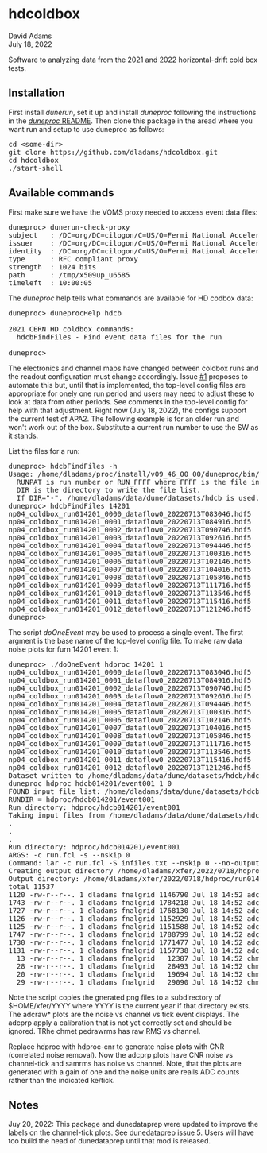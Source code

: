 # hdcoldbox
David Adams  
July 18, 2022

Software to analyzing data from the 2021 and 2022 horizontal-drift cold box tests.

## Installation

First install *dunerun*, set it up and install *duneproc* following the instructions in the
[*duneproc* README](https://github.com/dladams/duneproc/blob/master/README.md).
Then clone this package in the aread where you want run and setup to use duneproc as follows:

<pre>
cd &lt;some-dir>
git clone https://github.com/dladams/hdcoldbox.git
cd hdcoldbox
./start-shell
</pre>

## Available commands

First make sure we have the VOMS proxy needed to access event data files:
<pre>
duneproc> dunerun-check-proxy
subject   : /DC=org/DC=cilogon/C=US/O=Fermi National Accelerator Laboratory/OU=People/CN=David Adams/CN=UID:dladams/CN=1184421617
issuer    : /DC=org/DC=cilogon/C=US/O=Fermi National Accelerator Laboratory/OU=People/CN=David Adams/CN=UID:dladams
identity  : /DC=org/DC=cilogon/C=US/O=Fermi National Accelerator Laboratory/OU=People/CN=David Adams/CN=UID:dladams
type      : RFC compliant proxy
strength  : 1024 bits
path      : /tmp/x509up_u6585
timeleft  : 10:00:05
</pre>

The *duneproc* help tells what commands are available for HD codbox data:
<pre>
duneproc> duneprocHelp hdcb

2021 CERN HD coldbox commands:
  hdcbFindFiles - Find event data files for the run

duneproc> 
</pre>

The electronics and channel maps have changed between coldbox runs and the readout configuration must change accordingly.
Issue [#1](../../issues/1) proposes to automate this but, until that is implemented, the top-level config files are appropriate for onely
one run period and users may need to adjust these to look at data from other periods.
See comments in the top-level config for help with that adjustment.
Right now (July 18, 2022), the configs support the current test of APA2.
The following example is for an older run and won't work out of the box.
Substitute a current run number to use the SW as it stands.

List the files for a run:
<pre>
duneproc> hdcbFindFiles -h
Usage: /home/dladams/proc/install/v09_46_00_00/duneproc/bin/hdcbFindFiles RUNPAT DIR
  RUNPAT is run number or RUN_FFFF where FFFF is the file index.
  DIR is the directory to write the file list.
  If DIR="-", /home/dladams/data/dune/datasets/hdcb is used.
duneproc> hdcbFindFiles 14201
np04_coldbox_run014201_0000_dataflow0_20220713T083046.hdf5
np04_coldbox_run014201_0001_dataflow0_20220713T084916.hdf5
np04_coldbox_run014201_0002_dataflow0_20220713T090746.hdf5
np04_coldbox_run014201_0003_dataflow0_20220713T092616.hdf5
np04_coldbox_run014201_0004_dataflow0_20220713T094446.hdf5
np04_coldbox_run014201_0005_dataflow0_20220713T100316.hdf5
np04_coldbox_run014201_0006_dataflow0_20220713T102146.hdf5
np04_coldbox_run014201_0007_dataflow0_20220713T104016.hdf5
np04_coldbox_run014201_0008_dataflow0_20220713T105846.hdf5
np04_coldbox_run014201_0009_dataflow0_20220713T111716.hdf5
np04_coldbox_run014201_0010_dataflow0_20220713T113546.hdf5
np04_coldbox_run014201_0011_dataflow0_20220713T115416.hdf5
np04_coldbox_run014201_0012_dataflow0_20220713T121246.hdf5
duneproc> 
</pre>

The script *doOneEvent* may be used to process a single event.
The first argment is the base name of the top-level config file.
To make raw data noise plots for furn 14201 event 1:
<pre>
duneproc> ./doOneEvent hdproc 14201 1
np04_coldbox_run014201_0000_dataflow0_20220713T083046.hdf5
np04_coldbox_run014201_0001_dataflow0_20220713T084916.hdf5
np04_coldbox_run014201_0002_dataflow0_20220713T090746.hdf5
np04_coldbox_run014201_0003_dataflow0_20220713T092616.hdf5
np04_coldbox_run014201_0004_dataflow0_20220713T094446.hdf5
np04_coldbox_run014201_0005_dataflow0_20220713T100316.hdf5
np04_coldbox_run014201_0006_dataflow0_20220713T102146.hdf5
np04_coldbox_run014201_0007_dataflow0_20220713T104016.hdf5
np04_coldbox_run014201_0008_dataflow0_20220713T105846.hdf5
np04_coldbox_run014201_0009_dataflow0_20220713T111716.hdf5
np04_coldbox_run014201_0010_dataflow0_20220713T113546.hdf5
np04_coldbox_run014201_0011_dataflow0_20220713T115416.hdf5
np04_coldbox_run014201_0012_dataflow0_20220713T121246.hdf5
Dataset written to /home/dladams/data/dune/datasets/hdcb/hdcb014201.txt
duneproc hdproc hdcb014201/event001 1 0
FOUND input file list: /home/dladams/data/dune/datasets/hdcb/hdcb014201.txt
RUNDIR = hdproc/hdcb014201/event001
Run directory: hdproc/hdcb014201/event001
Taking input files from /home/dladams/data/dune/datasets/hdcb/hdcb014201.txt
.
.
.
Run directory: hdproc/hdcb014201/event001
ARGS: -c run.fcl -s --nskip 0
Command: lar -c run.fcl -S infiles.txt --nskip 0 --no-output
Creating output directory /home/dladams/xfer/2022/0718/hdproc/run014201/event001
Output directory: /home/dladams/xfer/2022/0718/hdproc/run014201/event001
total 11537
1120 -rw-r--r--. 1 dladams fnalgrid 1146790 Jul 18 14:52 adcprp_tpp0c_run014201_evt000001.png
1743 -rw-r--r--. 1 dladams fnalgrid 1784218 Jul 18 14:52 adcprp_tpp0u_run014201_evt000001.png
1727 -rw-r--r--. 1 dladams fnalgrid 1768130 Jul 18 14:52 adcprp_tpp0v_run014201_evt000001.png
1126 -rw-r--r--. 1 dladams fnalgrid 1152929 Jul 18 14:52 adcprp_tpp0z_run014201_evt000001.png
1125 -rw-r--r--. 1 dladams fnalgrid 1151588 Jul 18 14:52 adcraw_tpp0c_run014201_evt000001.png
1747 -rw-r--r--. 1 dladams fnalgrid 1788799 Jul 18 14:52 adcraw_tpp0u_run014201_evt000001.png
1730 -rw-r--r--. 1 dladams fnalgrid 1771477 Jul 18 14:52 adcraw_tpp0v_run014201_evt000001.png
1131 -rw-r--r--. 1 dladams fnalgrid 1157738 Jul 18 14:52 adcraw_tpp0z_run014201_evt000001.png
  13 -rw-r--r--. 1 dladams fnalgrid   12387 Jul 18 14:52 chmet_pednoise_tps0_run014201_evt000001.png
  28 -rw-r--r--. 1 dladams fnalgrid   28493 Jul 18 14:52 chmet_pedrawrms_tps0_run014201_evt000001.png
  20 -rw-r--r--. 1 dladams fnalgrid   19694 Jul 18 14:52 chmet_ped_tps0_run014201_evt000001.png
  29 -rw-r--r--. 1 dladams fnalgrid   29090 Jul 18 14:52 chmet_samrms_tps0_run014201_evt000001.png
</pre>
Note the script copies the gnerated png files to a subdirectory of $HOME/xfer/YYYY where YYYY is the current year
if that directory exists.
The adcraw* plots are the noise vs channel vs tick event displays.
The adcprp apply a calibration that is not yet correctly set and should be ignored.
TRhe chmet pedrawrms has raw RMS vs channel.

Replace hdproc with hdproc-cnr to generate noise plots with CNR (correlated noise removal).
Now the adcprp plots have CNR noise vs channel-tick and samrms has noise vs channel.
Note, that the plots are generated with a gain of one and the noise units are realls ADC counts
rather than the indicated ke/tick.

## Notes

Juy 20, 2022: This package and dunedataprep were updated to improve the labels on the channel-tick plots. See [dunedataprep issue 5](https://github.com/DUNE/dunedataprep/issues/5). Users will have too build the head of dunedataprep until that mod is released.
